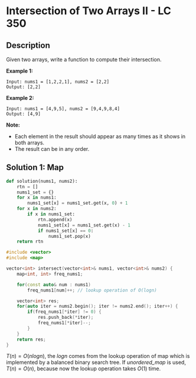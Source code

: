 # Intersection of Two Arrays II - LC 350

## Description

Given two arrays, write a function to compute their intersection.

**Example 1:**

```
Input: nums1 = [1,2,2,1], nums2 = [2,2]
Output: [2,2]
```

**Example 2:**

```
Input: nums1 = [4,9,5], nums2 = [9,4,9,8,4]
Output: [4,9]
```

**Note:**

- Each element in the result should appear as many times as it shows in both arrays.
- The result can be in any order.

## Solution 1: Map

```python
def solution(nums1, nums2):
    rtn = []
    nums1_set = {}
    for x in nums1:
        nums1_set[x] = nums1_set.get(x, 0) + 1
    for x in nums2:
        if x in nums1_set:
            rtn.append(x)
            nums1_set[x] = nums1_set.get(x) - 1
            if nums1_set[x] == 0:
                nums1_set.pop(x)
    return rtn
```

```cpp
#include <vector>
#include <map>

vector<int> intersect(vector<int>& nums1, vector<int>& nums2) {
    map<int, int> freq_nums1;

    for(const auto& num : nums1)
        freq_nums1[num]++; // lookup operation of O(logn)

    vector<int> res;
    for(auto iter = nums2.begin(); iter != nums2.end(); iter++) {
        if(freq_nums1[*iter] != 0) {
            res.push_back(*iter);
            freq_nums1[*iter]--;
        }
    }
    return res;
}
```

$T(n)=O(nlogn)$, the $logn$ comes from the lookup operation of map which is implemented by a balanced binary search tree. If *unordered_map* is used, $T(n)=O(n)$, because now the lookup operation takes $O(1)$ time.